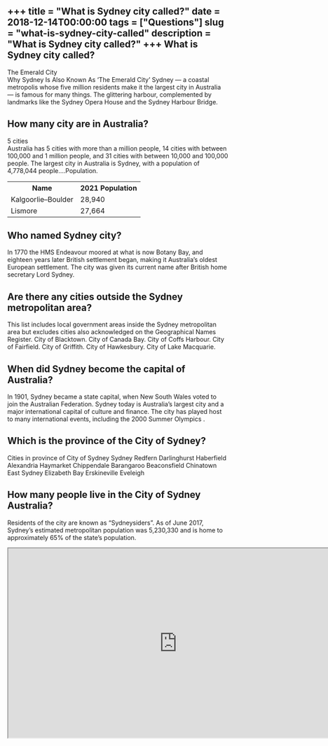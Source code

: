 +++
title = "What is Sydney city called?"
date = 2018-12-14T00:00:00
tags = ["Questions"]
slug = "what-is-sydney-city-called"
description = "What is Sydney city called?"
+++
What is Sydney city called?
---------------------------

The Emerald City  
Why Sydney Is Also Known As ‘The Emerald City’ Sydney — a coastal metropolis whose five million residents make it the largest city in Australia — is famous for many things. The glittering harbour, complemented by landmarks like the Sydney Opera House and the Sydney Harbour Bridge.

How many city are in Australia?
-------------------------------

5 cities  
Australia has 5 cities with more than a million people, 14 cities with between 100,000 and 1 million people, and 31 cities with between 10,000 and 100,000 people. The largest city in Australia is Sydney, with a population of 4,778,044 people….Population.

<table><tr><th>Name</th><th>2021 Population</th></tr><tr><td>Kalgoorlie–Boulder</td><td>28,940</td></tr><tr><td>Lismore</td><td>27,664</td></tr></table>

Who named Sydney city?
----------------------

In 1770 the HMS Endeavour moored at what is now Botany Bay, and eighteen years later British settlement began, making it Australia’s oldest European settlement. The city was given its current name after British home secretary Lord Sydney.

Are there any cities outside the Sydney metropolitan area?
----------------------------------------------------------

This list includes local government areas inside the Sydney metropolitan area but excludes cities also acknowledged on the Geographical Names Register. City of Blacktown. City of Canada Bay. City of Coffs Harbour. City of Fairfield. City of Griffith. City of Hawkesbury. City of Lake Macquarie.

When did Sydney become the capital of Australia?
------------------------------------------------

In 1901, Sydney became a state capital, when New South Wales voted to join the Australian Federation. Sydney today is Australia’s largest city and a major international capital of culture and finance. The city has played host to many international events, including the 2000 Summer Olympics .

Which is the province of the City of Sydney?
--------------------------------------------

Cities in province of City of Sydney Sydney Redfern Darlinghurst Haberfield Alexandria Haymarket Chippendale Barangaroo Beaconsfield Chinatown East Sydney Elizabeth Bay Erskineville Eveleigh

How many people live in the City of Sydney Australia?
-----------------------------------------------------

Residents of the city are known as “Sydneysiders”. As of June 2017, Sydney’s estimated metropolitan population was 5,230,330 and is home to approximately 65% of the state’s population.

<iframe allow="accelerometer; autoplay; clipboard-write; encrypted-media; gyroscope; picture-in-picture" allowfullscreen="" class="__youtube_prefs__  epyt-is-override  no-lazyload" data-no-lazy="1" data-origheight="433" data-origwidth="770" data-skipgform_ajax_framebjll="" height="433" id="_ytid_70470" loading="lazy" src="https://www.youtube.com/embed/ORQKwFkPYBE?enablejsapi=1&autoplay=0&cc_load_policy=0&cc_lang_pref=&iv_load_policy=1&loop=0&modestbranding=0&rel=1&fs=1&playsinline=0&autohide=2&theme=dark&color=red&controls=1&" title="YouTube player" width="770"></iframe>